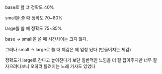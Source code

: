 base로 할 떄
정확도 40%

small을 쓸 때
정확도 70~80%

large를 쓸 때
정확도 75~85%

base -> small을 쓸 때 시간차이는 크지 않다.

그러나 small -> large로 쓸 때 체감은 꽤 엄청 났다.(만들어지는 체감)

정확도가 large로 간다고 높아진다기 보단 일반적인 느낌을 더 잘 잡아주지만 너무 잘 자으려다보니 오히려 틀려지는 노래 가사도 있었다





